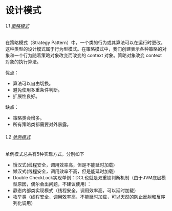 # 设计模式

###### 1.1 [策略模式](Strategy.md)

在策略模式（Strategy Pattern）中，一个类的行为或其算法可以在运行时更改。这种类型的设计模式属于行为型模式。在策略模式中，我们创建表示各种策略的对象和一个行为随着策略对象改变而改变的 context 对象。策略对象改变 context 对象的执行算法。

 优点： 

- 算法可以自由切换。
- 避免使用多重条件判断。
- 扩展性良好。

 缺点： 

- 策略类会增多。 
- 所有策略类都需要对外暴露。



###### 1.2 [单例模式](Singleton.md)

单例模式总共有5种实现方式，分别如下

- 饿汉式(线程安全，调用效率高，但是不能延时加载)
- 懒汉式(线程安全，调用效率不高，但是能延时加载)
- Double CheckLock实现单例：DCL也就是双重锁判断机制（由于JVM底层模型原因，偶尔会出问题，不建议使用）：
- 静态内部类实现模式（线程安全，调用效率高，可以延时加载）
- 枚举类（线程安全，调用效率高，不能延时加载，可以天然的防止反射和反序列化调用）



